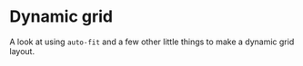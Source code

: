 # Dynamic grid

A look at using `auto-fit` and a few other little things to make a dynamic grid layout.
